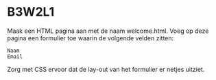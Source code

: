 # B3W2L1


Maak een HTML pagina aan met de naam welcome.html. Voeg op deze pagina een formulier toe waarin de volgende velden zitten:

    Naam
    Email

 

Zorg met CSS ervoor dat de lay-out van het formulier er netjes uitziet.
